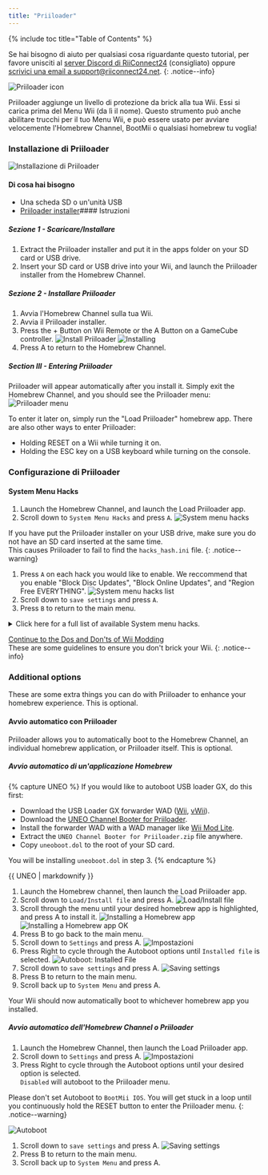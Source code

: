 ```yaml
---
title: "Priiloader"
---
```


{% include toc title="Table of Contents" %}

Se hai bisogno di aiuto per qualsiasi cosa riguardante questo tutorial, per favore unisciti al [server Discord di RiiConnect24](https://discord.gg/rc24) (consigliato) oppure [scrivici una email a support@riiconnect24.net](mailto:support@riiconnect24.net).
{: .notice--info}

![Priiloader icon](/images/Priiloader/icon.png)

Priiloader aggiunge un livello di protezione da brick alla tua Wii. Essi si carica prima del Menu Wii (da lì il nome). Questo strumento può anche abilitare trucchi per il tuo Menu Wii, e può essere usato per avviare velocemente l'Homebrew Channel, BootMii o qualsiasi homebrew tu voglia!

### Installazione di Priiloader

![Installazione di Priiloader](/images/Priiloader/priiloader.jpg)

<!-- {% capture notice-vwii-priiloader %}
Priiloader 0.10.0 introduces vWii support! <br>
There are some important things to take note of:
- To fix the timestamp issues (FORE000006, wrong News Channel update time), you will need to [generate a timestamp fix hack](https://garyodernichts.github.io/priiloader-patch-gen/). More info on the page.
- Installing a theme after installing Priiloader **will brick your vWii.**

And some things to enhance your vWii experience:
- [Priiloader Wii U Forwarder](https://github.com/DacoTaco/priiloader/releases/download/0.10.0-RC3/PriiloaderWiiUForwarder.wuhb) to load Priiloader straight from the Wii U Menu. **This only works on Aroma.**
- [evWii Aroma Plugin](https://github.com/GaryOderNichts/evwii/releases) to enhance some extra features for vWii. The features are listed [here](https://github.com/GaryOderNichts/evwii#features).
{% endcapture %}

<div class="notice--success" markdown="1">{{ notice-vwii-priiloader }} </div> -->

#### Di cosa hai bisogno

- Una scheda SD o un'unità USB
- [Priiloader installer](https://github.com/DacoTaco/priiloader/releases/download/0.9.1/Priiloader_v0_9_1.zip)<!-- - \[LoadPriiloader\](https://hbb1.oscwii.org/hbb/LoadPriiloader/LoadPriiloader.zip) -->#### Istruzioni

##### Sezione 1 - Scaricare/Installare

1. Extract the Priiloader installer and put it in the apps folder on your SD card or USB drive.
2. Insert your SD card or USB drive into your Wii, and launch the Priiloader installer from the Homebrew Channel.

##### Sezione 2 - Installare Priiloader

1. Avvia l'Homebrew Channel sulla tua Wii.
1. Avvia il Priiloader installer.
1. Press the + Button on Wii Remote or the A Button on a GameCube controller. ![Install Priiloader](/images/Priiloader/installer.png) ![Installing](/images/Priiloader/installing.png)
1. Press A to return to the Homebrew Channel.

##### Section III - Entering Priiloader

Priiloader will appear automatically after you install it. Simply exit the Homebrew Channel, and you should see the Priiloader menu: ![Priiloader menu](/images/Priiloader/menu.png)

To enter it later on, simply run the "Load Priiloader" homebrew app. There are also other ways to enter Priiloader:

- Holding RESET on a Wii while turning it on.
- Holding the ESC key on a USB keyboard while turning on the console.

### Configurazione di Priiloader

#### System Menu Hacks

1. Launch the Homebrew Channel, and launch the Load Priiloader app.
1. Scroll down to `System Menu Hacks` and press `A`. ![System menu hacks](/images/Priiloader/menu_hacks.png)

If you have put the Priiloader installer on your USB drive, make sure you do not have an SD card inserted at the same time. <br> This causes Priiloader to fail to find the `hacks_hash.ini` file.
{: .notice--warning}

1. Press `A` on each hack you would like to enable. We reccommend that you enable "Block Disc Updates", "Block Online Updates", and "Region Free EVERYTHING". ![System menu hacks list](/images/Priiloader/system_menu_hacks.png)
1. Scroll down to `save settings` and press `A`.
1. Press `B` to return to the main menu.

<details id="system-menu-hacks-list" class="notice--info" markdown="1">
<summary><a>Click here for a full list of available System menu hacks.</a></summary>

| Trucchi                                   | Descrizione                                                                                                                                                                           |
| ----------------------------------------- | ------------------------------------------------------------------------------------------------------------------------------------------------------------------------------------- |
| Block Disc Updates                        | Rimuove lo schemo "Aggiornamento sistema Wii" incluso in alcuni giochi che ti costringe ad aggiornare la console per giocare.                                                         |
| Block Online Updates                      | Disabilita gli aggiornamenti della tua Wii. Ogni aggiornamento fallirà con errore 32007.                                                                                              |
| Auto-Press A at Health Screen             | Preme automaticamente il pulsante A per saltare la schermata di "Salute e Sicurezza".                                                                                                 |
| Replace Health Screen with Backmenu       | Cambia la schermata di "Salute e Sicurezza" con l'animazione riprodotta quando si ritorna al Menu Wii.                                                                                |
| Move Disc Channel                         | Ti permette dii spostare il Canale Disco dove vuoi nel Menu Wii. Normalmente è bloccato in alto a sinistra nella prima pagina.                                                        |
| Wiimmfi Patch v4                          | Patcha automaticamente tutti i giochi che avvi dal Canale Disco per essere usati con Wiimmfi.                                                                                         |
| 480p graphics fix in system menu          | Risolve un piccolo problema con la definizione in 480p nel Menu Wii.                                                                                                                  |
| Remove NoCopy Save File Protection        | Consente di copiare i file di salvataggio normalmente non consentiti sulla scheda SD dalla Gestione Dati                                                                              |
| Region Free EVERYTHING                    | Disabilita i blocchi regionali per ogni applicazione Wii, anche quelli scaricati.                                                                                                     |
| ~~No System Menu Sounds AT ALL~~          | ~~Disables all the Wii Menu sound effects.~~ Currently broken.                                                                                                                        |
| No System Menu Background Music           | Disabilita la musica di sottofondo del Menu Wii.                                                                                                                                      |
| Re-Enable Bannerbomb v2                   | Abilita l'exploit "Bannerbomb" sull'ultima versione Wii. Non necessario se l'Homebrew Channel è già installato.                                                                       |
| OSReport to UsbGecko(slot B)              | Invia i log del Menu Wii a un dispositivo di debug nella memory card dello slot B.                                                                                                    |
| OSReport to UsbGecko(GeckoOS,B)           | Invia i log del Menu Wii a un dispositivo di debug nella memory card dello slot B, se il Menu Wii è avviato con Gecko OS.                                                             |
| Force boot into Data Management           | Immediately loads the Wii menu into Data Management.                                                                                                                                  |
| Force Standard Recovery Mode              | Automatically launches the console in recovery mode. Used to launch recovery discs, letting users unbrick their Wii systems.                                                          |
| Remove Diagnostic Disc Check              | Removes a check in the Wii to see if an inserted game matches the title ID of the "Wii Startup Disc".                                                                                 |
| No-Delete HAXX,JODI,DVDX,DISC,DISK,RZDx   | Re-enable channels with these title IDs (originally blocked in system updates due to them being exploits).                                                                            |
| Force Disc Games to run under IOS249      | Make discs use cIOS 249 as the game's IOS. While it cannot allow playing of burned games on its own, it is needed to play burned discs. (Can give you Error 002 on a non-burned game) |
| Remove Deflicker                          | Removes the deflicker filter and makes the Wii Menu appear clearer.                                                                                                                   |
| Block Disc Autoboot                       | This prevents the Wii from instantly launching discs with title IDs starting with 0 or 1 (0x30, 0x31).                                                                                |
| Allow TitleID RAAE, 408x, 410x            | Allows the Wii Menu to read the discs with the title IDs RAAE (Wii Startup Disc), 408x and 410x (Wii Backup Disc)                                                                     |
| Remove IOS16 Disc Error                   | Allows the Wii Menu to launch discs (this is only the Wii Backup Disc) that use IOS16.                                                                                                |
| Mark Network Connection as Tested         | Enables the `Use This Connection` button in the Internet connection settings, regardless of the results of the last connection test.                                                  |
| Always enable WiiConnect24 for vWii       | Enables WiiConnect24 & Standby Connection every time the Wii menu starts. **Requires a reboot after enabling.**                                                                       |
| Create message via Calendar button (vWii) | Clicking on the Calendar button opens the Create Message menu instead of the Calendar, allowing the user to create Memos, send messages to, and register Wii friends.                 |

</details>

[Continue to the Dos and Don'ts of Wii Modding](dosanddonts)<br> These are some guidelines to ensure you don't brick your Wii.
{: .notice--info}

### Additional options

These are some extra things you can do with Priiloader to enhance your homebrew experience. This is optional.

#### Avvio automatico con Priiloader

Priiloader allows you to automatically boot to the Homebrew Channel, an individual homebrew application, or Priiloader itself. This is optional.

##### Avvio automatico di un'applicazione Homebrew

{% capture UNEO %}
If you would like to autoboot USB loader GX, do this first:

- Download the USB Loader GX forwarder WAD ([Wii](https://sourceforge.net/projects/usbloadergx/files/Releases/Forwarders/USB%20Loader%20GX-UNEO_Forwarder_5_1_AHBPROT.wad), [vWii](https://sourceforge.net/projects/usbloadergx/files/Releases/Forwarders/USB%20Loader%20GX-UNEO_Forwarder_5_1_AHBPROT_vWii%20%28Fix%29.wad)).
- Download the [UNEO Channel Booter for Priiloader](https://sourceforge.net/projects/usbloadergx/files/Releases/Forwarders%20dols/UNEO%20Channel%20Booter%20for%20Priiloader.zip/download).
- Install the forwarder WAD with a WAD manager like [Wii Mod Lite](wiimodlite).
- Extract the `UNEO Channel Booter for Priiloader.zip` file anywhere.
- Copy `uneoboot.dol` to the root of your SD card.

You will be installing `uneoboot.dol` in step 3.
{% endcapture %}

<div class="notice--warning"> {{ UNEO | markdownify }} </div>

1. Launch the Homebrew channel, then launch the Load Priiloader app.
1. Scroll down to `Load/Install file` and press A. ![Load/Install file](/images/Priiloader/menu_install_file.png)
1. Scroll through the menu until your desired homebrew app is highlighted, and press A to install it. ![Installing a Homebrew app](/images/Priiloader/installing_file.png) ![Installing a Homebrew app OK](/images/Priiloader/installing_file_ok.png)
1. Press B to go back to the main menu.
1. Scroll down to `Settings` and press A. ![Impostazioni](/images/Priiloader/menu_settings.png)
1. Press Right to cycle through the Autoboot options until `Installed file` is selected. ![Autoboot: Installed File](/images/Priiloader/autoboot_installed_file.png)
1. Scroll down to `save settings` and press A. ![Saving settings](/images/Priiloader/settings_save.png)
1. Press B to return to the main menu.
1. Scroll back up to `System Menu` and press A.

Your Wii should now automatically boot to whichever homebrew app you installed.

##### Avvio automatico dell'Homebrew Channel o Priiloader

1. Launch the Homebrew Channel, then launch the Load Priiloader app.
1. Scroll down to `Settings` and press A. ![Impostazioni](/images/Priiloader/menu_settings.png)
1. Press Right to cycle through the Autoboot options until your desired option is selected. <br> `Disabled` will autoboot to the Priiloader menu.

Please don't set Autoboot to `BootMii IOS`. You will get stuck in a loop until you continuously hold the RESET button to enter the Priiloader menu.
{: .notice--warning}

![Autoboot](/images/Priiloader/autoboot_disabled.png)

1. Scroll down to `save settings` and press A. ![Saving settings](/images/Priiloader/settings_save.png)
1. Press B to return to the main menu.
1. Scroll back up to `System Menu` and press A.
